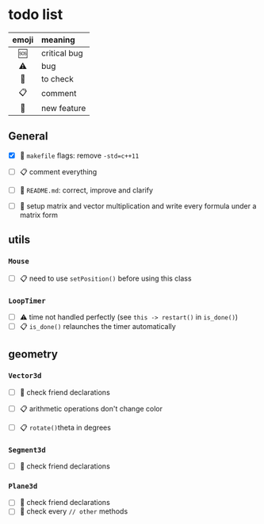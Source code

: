 # todo list

| emoji       | meaning      |
| :---------: | :----------- |
| :sos:       | critical bug |
| :warning:   | bug          |
| :eyes:      | to check     |
| :clipboard: | comment      |
| :tada:      | new feature  |

## General
- [x] :eyes: `makefile` flags: remove `-std=c++11`
- [ ] :clipboard: comment everything
- [ ] :tada: `README.md`: correct, improve and clarify
- [ ] :tada: setup matrix and vector multiplication and write every formula under a matrix form


## utils

### `Mouse`
- [ ] :clipboard: need to use `setPosition()` before using this class


### `LoopTimer`
- [ ] :warning: time not handled perfectly (see `this -> restart()` in `is_done()`)
- [ ] :clipboard: `is_done()` relaunches the timer automatically

## geometry

### `Vector3d`
- [ ] :eyes: check friend declarations
- [ ] :clipboard: arithmetic operations don't change color
- [ ] :clipboard: `rotate()`theta in degrees


### `Segment3d`
- [ ] :eyes: check friend declarations


### `Plane3d`
- [ ] :eyes: check friend declarations
- [ ] :eyes: check every `// other` methods